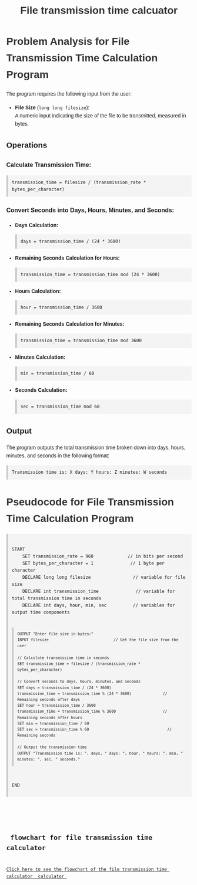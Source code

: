 <div align = "center">
  <h1> File transmission time calcuator </h1>
<body>
  <div align ="left">
<body>
    <h1>Problem Analysis for File Transmission Time Calculation Program</h1>
        The program requires the following input from the user:
    </p>
    <ul>
        <li><strong>File Size</strong> (<code>long long filesize</code>):<br>
            A numeric input indicating the size of the file to be transmitted, measured in bytes.</li>
    </ul>
   <h2>Operations</h2>
     <h3>Calculate Transmission Time:</h3>
     <pre><code>transmission_time = filesize / (transmission_rate * bytes_per_character)</code></pre>
    <h3>Convert Seconds into Days, Hours, Minutes, and Seconds:</h3>
    <ul>
        <li><strong>Days Calculation:</strong>
            <pre><code>days = transmission_time / (24 * 3600)</code></pre>
        </li>
        <li><strong>Remaining Seconds Calculation for Hours:</strong>
            <pre><code>transmission_time = transmission_time mod (24 * 3600)</code></pre>
        </li>
        <li><strong>Hours Calculation:</strong>
            <pre><code>hour = transmission_time / 3600</code></pre>
        </li>
        <li><strong>Remaining Seconds Calculation for Minutes:</strong>
            <pre><code>transmission_time = transmission_time mod 3600</code></pre>
        </li>
        <li><strong>Minutes Calculation:</strong>
            <pre><code>min = transmission_time / 60</code></pre>
        </li>
        <li><strong>Seconds Calculation:</strong>
            <pre><code>sec = transmission_time mod 60</code></pre>
        </li>
    </ul>
 <h2>Output</h2>
    <p>
        The program outputs the total transmission time broken down into days, hours, minutes, and seconds in the following format:
    </p>
    <pre><code>Transmission time is: X days: Y hours: Z minutes: W seconds</code></pre>
</body>
</html>
<!DOCTYPE html>
<html lang="en">
<head>
    <meta charset="UTF-8">
    <meta name="viewport" content="width=device-width, initial-scale=1.0">
    <title>Pseudocode for File Transmission Time Calculation Program</title>
    <style>
        body {
            font-family: Arial, sans-serif;
            margin: 20px;
            line-height: 1.6;
        }
        h1 {
            color: #333;
        }
        pre {
            background-color: #f4f4f4;
            padding: 10px;
            border-left: 5px solid #ccc;
            font-family: 'Courier New', Courier, monospace;
        }
    </style>
</head>
<body>
    <h1>Pseudocode for File Transmission Time Calculation Program</h1>
    <pre>
        <code>
START
    SET transmission_rate = 960             // in bits per second
    SET bytes_per_character = 1              // 1 byte per character
    DECLARE long long filesize                // variable for file size
    DECLARE int transmission_time              // variable for total transmission time in seconds
    DECLARE int days, hour, min, sec          // variables for output time components

    OUTPUT "Enter file size in bytes:"
    INPUT filesize                             // Get the file size from the user

    // Calculate transmission time in seconds
    SET transmission_time = filesize / (transmission_rate * bytes_per_character)

    // Convert seconds to days, hours, minutes, and seconds
    SET days = transmission_time / (24 * 3600)
    transmission_time = transmission_time % (24 * 3600)              // Remaining seconds after days
    SET hour = transmission_time / 3600
    transmission_time = transmission_time % 3600                     // Remaining seconds after hours
    SET min = transmission_time / 60
    SET sec = transmission_time % 60                                   // Remaining seconds

    // Output the transmission time
    OUTPUT "Transmission time is: ", days, " days: ", hour, " hours: ", min, " minutes: ", sec, " seconds."
END
 </pre>
</body>
</html>
<h2> flowchart for file transmission time calculator</h2>
<a href="https://github.com/user-attachments/assets/d6a2451a-480e-4209-a3a1-069abcf48124
" target="_blank">Click here to see the flowchart of the file transmission time calculator  calculator </a>
    
</html>      
